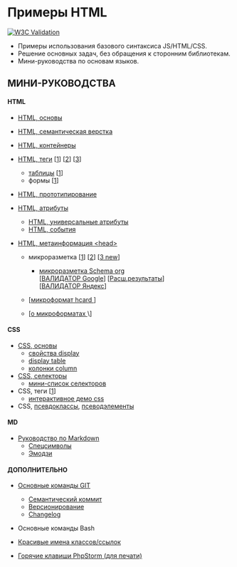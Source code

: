 # Примеры HTML

[![W3C Validation](https://img.shields.io/w3c-validation/default?targetUrl=https%3A%2F%2Fgrand-web.github.io%2Fsimple-html-templates%2F)](https://www.w3.org/Consortium/)

- Примеры использования базового синтаксиса JS/HTML/CSS.
- Решение основных задач, без обращения к сторонним библиотекам.
- Мини-руководства по основам языков.

## МИНИ-РУКОВОДСТВА

#### HTML

<!-- FIXME ИСПРАВИТЬ+ДОБАВИТЬ ССЫЛКИ -->

- [HTML, основы](mini-manuals/html.md)
- [HTML, семантическая верстка](mini-manuals/html.md#семантическая-верстка)
- [HTML, контейнеры](mini-manuals/html-containers.md)
- [HTML, теги](mini-manuals/html-tags.md)
  [[1](https://webref.ru/html 'webref.ru')\]
  [[2](https://developer.mozilla.org/ru/docs/Web/HTML/Element#текстовое_содержание 'mdn')\]
  [[3](https://html5book.ru/html-spravochnik.html 'html5book')\]
  - [таблицы](mini-manuals/html-tags.md#таблицы)
    [[1](https://html5book.ru/tablichnye-dannye/#table 'html5book')\]
  - формы [[1](https://html5book.ru/formy/)\]
- [HTML, прототипирование](mini-manuals/html-prototype.md)
- [HTML, атрибуты](https://html5book.ru/html-attributes/)
  - [HTML, универсальные атрибуты](https://webref.ru/html/attr/common)
  - [HTML, события](https://webref.ru/html/attr/event)
- [HTML, метаинформация <head\>](mini-manuals/html-head.md)

  - микроразметка
    [[1](https://habr.com/ru/company/yandex/blog/246003/ 'habr')\]
    [[2](https://habr.com/ru/company/yandex/blog/229929/ 'habr')\]
    [[3 new](https://siteclinic.ru/blog/technical-aspects/structured-data-and-seo/)\]

    - [микроразметка Schema org](https://yandex.ru/support/webmaster/schema-org/what-is-schema-org.html)  
       [[ВАЛИДАТОР Google](https://developers.google.com/search/docs/appearance/structured-data?hl=ru)\]
      [[Расш.результаты](https://search.google.com/test/rich-results?hl=ru)\]  
      [[ВАЛИДАТОР Яндекс](https://webmaster.yandex.ru/tools/microtest/)\]

  - [[микроформат hcard ](https://yandex.ru/support/webmaster/hcard/yandex.html 'ya')\]

  - [[о микроформатах ](https://habr.com/ru/hub/microformats/'habr')\]

#### CSS

- [CSS, основы](mini-manuals/css.md)
  - [свойства display](mini-manuals/html-containers.md#свойства-display)
  - [display table](mini-manuals/html-containers.md#значения-table)
  - [колонки column](mini-manuals/html-containers.md#колонки-column)
- [CSS, селекторы](mini-manuals/css-selectors.md)
  - [мини-список селекторов](https://html5css.ru/cssref/css_selectors.php)
- CSS, теги [[1](1111)\]
  - [интерактивное демо css](https://www.w3schools.com/cssref/playdemo.php?filename=playcss_accent-color)
- CSS, [псевдоклассы](https://www.w3schools.com/css/css_pseudo_classes.asp), [псеводэлементы](https://www.w3schools.com/css/css_pseudo_elements.asp)

#### MD

- [Руководство по Markdown](mini-manuals/md.md)
  - [Спецсимволы](mini-manuals/md.md#спецсимволы)
  - [Эмодзи](mini-manuals/md.md#эмодзи)

#### ДОПОЛНИТЕЛЬНО

- [Основные команды GIT](mini-manuals/git.md)
  - [Семантический коммит](mini-manuals/git.md/#семантический-коммит)
  - [Версионирование](mini-manuals/git.md#версионирование)
  - [Changelog](mini-manuals/git.md#ведение-changelog)
- Основные команды Bash
- [Красивые имена классов/ссылок](mini-manuals/oth/names-class-links.md)

- [Горячие клавиши PhpStorm (для печати)](https://github.com/LoginovIlya/PhpStorm-hotkeys-ru/blob/master/PhpStorm_Hotkeys_ru.pdf)
